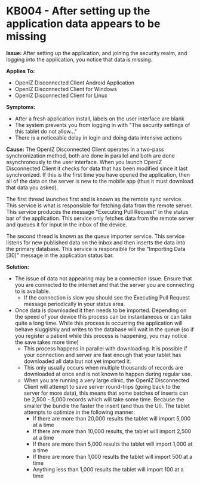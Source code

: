 # KB004 - After setting up the application data appears to be missing

**Issue:** After setting up the application, and joining the security realm, and logging into the application, you notice that data is missing.

**Applies To:**

* OpenIZ Disconnected Client Android Application
* OpenIZ Disconnected Client for Windows
* OpenIZ Disconnected Client for Linux

**Symptoms:** 

* After a fresh application install, labels on the user interface are blank
* The system prevents you from logging in with "The security settings of this tablet do not allow..."
* There is a noticeable delay in login and doing data intensive actions

**Cause:** The OpenIZ Disconnected Client operates in a two-pass synchronization method, both are done in parallel and both are done asynchronously to the user interface. When you launch OpenIZ Disconnected Client it checks for data that has been modified since it last synchronized. If this is the first time you have opened the application, then all of the data on the server is new to the mobile app \(thus it must download that data you asked\).

The first thread launches first and is known as the remote sync service. This service is what is responsible for fetching data from the remote server. This service produces the message "Executing Pull Request" in the status bar of the application. This service only fetches data from the remote server and queues it for input in the inbox of the device.

The second thread is known as the queue importer service. This service listens for new published data on the inbox and then inserts the data into the primary database. This service is responsible for the "Importing Data \[30\]" message in the application status bar.

**Solution:**

* The issue of data not appearing may be a connection issue. Ensure that you are connected to the internet and that the server you are connecting to is available. 
  * If the connection is slow you should see the Executing Pull Request message periodically in your status area.
* Once data is downloaded it then needs to be imported. Depending on the speed of your device this process can be instantaneous or can take quite a long time. While this process is occurring the application will behave sluggishly and writes to the database will wait in the queue \(so if you register a patient while this process is happening, you may notice the save takes more time\)
  * This process happens in parallel with downloading. It is possible if your connection and server are fast enough that your tablet has downloaded all data but not yet imported it.
  * This only usually occurs when multiple thousands of records are downloaded at once and is not known to happen during regular use.
  * When you are running a very large clinic, the OpenIZ Disconnected Client will attempt to save server round-trips \(going back to the server for more data\), this means that some batches of inserts can be 2,500 - 5,000 records which will take some time. Because the smaller the bundle the faster the insert \(and thus the UI\). The tablet attempts to optimize in the following manner:
    * If there are more than 20,000 results the tablet will import 5,000 at a time
    * If there are more than 10,000 results, the tablet will import 2,500 at a time
    * If there are more than 5,000 results the tablet will import 1,000 at a time
    * If there are more than 1,000 results the tablet will import 500 at a time
    * Anything less than 1,000 results the tablet will import 100 at a time 

